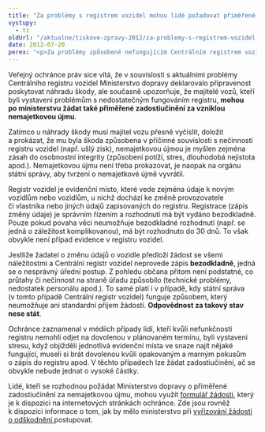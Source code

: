 ```yaml
---
title: "Za problémy s registrem vozidel mohou lidé požadovat přiměřené zadostiučinění"
vystupy:
  - tz
oldUrl: "/aktualne/tiskove-zpravy-2012/za-problemy-s-registrem-vozidel-mohou-lide-pozadovat-primerene-zadostiucineni"
date: 2012-07-20
perex: "<p>Za problémy způsobené nefungujícím Centrálním registrem vozidel mohou lidé po ministerstvu požadovat nejen náhradu škody (musí ji vyčíslit a prokázat), ale také přiměřené zadostiučinění za vzniklou nemajetkovou újmu (nemohli odjet na dovolenou, byli vystaveni stresu a nejistotě apod.).</p>"
---
```


<!-- imported from the old website -->

<p>Veřejný ochránce práv sice vítá, že v souvislosti s aktuálními problémy Centrálního registru vozidel Ministerstvo dopravy deklarovalo připravenost poskytovat náhradu škody, ale současně upozorňuje, že majitelé vozů, kteří byli vystaveni problémům s nedostatečným fungováním registru, <strong>mohou po ministerstvu žádat také přiměřené zadostiučinění za vzniklou nemajetkovou újmu</strong>.</p><p>Zatímco u náhrady škody musí majitel vozu přesně vyčíslit, doložit a prokázat, že mu byla škoda způsobena v příčinné souvislosti s nečinností registru vozidel (např. ušlý zisk), nemajetkovou újmou je myšlen zejména zásah do osobnostní integrity (způsobení potíží, stres, dlouhodobá nejistota apod.). Nemajetkovou újmu není třeba prokazovat, je naopak na orgánu státní správy, aby tvrzení o nemajetkové újmě vyvrátil.</p><p>Registr vozidel je evidenční místo, které vede zejména údaje k novým vozidlům nebo vozidlům, u nichž dochází ke změně provozovatele či vlastníka nebo jiných údajů zapisovaných do registru. Registrace (zápis změny údaje) je správním řízením a rozhodnutí má být vydáno bezodkladně. Pouze pokud povaha věci neumožňuje bezodkladné rozhodnutí (např. se jedná o záležitost komplikovanou), má být rozhodnuto do 30 dnů. To však obvykle není případ evidence v registru vozidel.</p><p>Jestliže žadatel o změnu údajů o vozidle předloží žádost se všemi náležitostmi a Centrální registr vozidel neprovede zápis <strong>bezodkladně</strong>, jedná se o nesprávný úřední postup. Z pohledu občana přitom není podstatné, co průtahy či nečinnost na straně úřadu způsobilo (technické problémy, nedostatek personálu apod.). To samé platí i v případě, kdy státní správa (v tomto případě Centrální registr vozidel) funguje způsobem, který neumožňuje ani standardní příjem žádostí. <strong>Odpovědnost za takový stav nese stát</strong>. </p><p>Ochránce zaznamenal v médiích případy lidí, kteří kvůli nefunkčnosti registru nemohli odjet na dovolenou v plánovaném termínu, byli vystaveni stresu, když objížděli jednotlivá evidenční místa ve snaze najít nějaké fungující, museli si brát dovolenou kvůli opakovaným a marným pokusům o zápis do registru apod. V těchto případech lze žádat zadostiučinění, ač se obvykle nebude jednat o vysoké částky.</p>Lidé, kteří se rozhodnou požádat Ministerstvo dopravy o přiměřené zadostiučinění za nemajetkovou újmu, mohou využít <a href="/uploads-import/Letaky/Formular-ZADOSTIUCINENI_SPRAVNI_urad.doc" target="_blank">formulář žádosti</a>, který je k dispozici na internetových stránkách ochránce. Zde jsou rovněž k dispozici informace o tom, jak by mělo ministerstvo při <a href="https://www.ochrance.cz/stiznosti-na-urady/chcete-si-stezovat/zivotni-situace-problemy-a-jejich-reseni/odskodneni-desatero-dobre-spravni-praxe-pri-posouzeni-zadosti/" target="_blank">vyřizování žádosti o odškodnění </a>postupovat.
